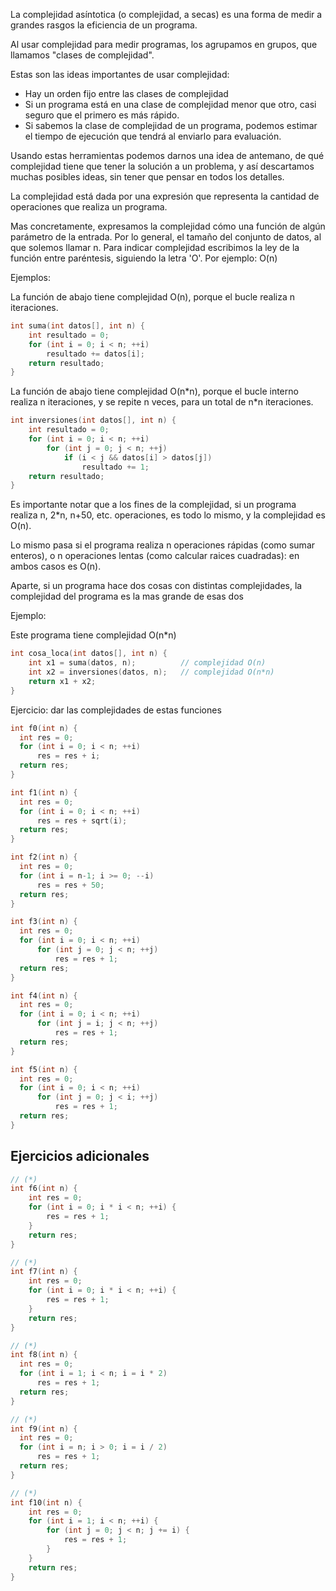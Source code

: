La complejidad asíntotica (o complejidad, a secas) es una forma de medir a grandes rasgos
la eficiencia de un programa.

Al usar complejidad para medir programas, los agrupamos en grupos, que llamamos "clases de
complejidad".

Estas son las ideas importantes de usar complejidad:

- Hay un orden fijo entre las clases de complejidad
- Si un programa está en una clase de complejidad menor que otro, casi seguro que el primero es más rápido.
- Si sabemos la clase de complejidad de un programa, podemos estimar el tiempo de ejecución que tendrá al enviarlo para evaluación.

Usando estas herramientas podemos darnos una idea de antemano, de qué complejidad
tiene que tener la solución a un problema, y así descartamos muchas posibles ideas,
sin tener que pensar en todos los detalles.

La complejidad está dada por una expresión que representa la cantidad de operaciones que realiza un programa.

Mas concretamente, expresamos la complejidad cómo una función de algún parámetro de la entrada. Por
lo general, el tamaño del conjunto de datos, al que solemos llamar n. Para indicar complejidad
escribimos la ley de la función entre paréntesis, siguiendo la letra 'O'. Por ejemplo: O(n)

Ejemplos:

La función de abajo tiene complejidad O(n), porque el bucle realiza n iteraciones.

```c++
int suma(int datos[], int n) {
    int resultado = 0;
    for (int i = 0; i < n; ++i)
        resultado += datos[i];
    return resultado;
}
```

La función de abajo tiene complejidad O(n\*n), porque el bucle interno realiza n
iteraciones, y se repite n veces, para un total de n\*n iteraciones.

```c++
int inversiones(int datos[], int n) {
    int resultado = 0;
    for (int i = 0; i < n; ++i)
        for (int j = 0; j < n; ++j)
            if (i < j && datos[i] > datos[j])
                resultado += 1;
    return resultado;
}
```

Es importante notar que a los fines de la complejidad, si un programa realiza n,
2\*n, n+50, etc. operaciones, es todo lo mismo, y la complejidad es O(n).

Lo mismo pasa si el programa realiza n operaciones rápidas (como sumar enteros),
o n operaciones lentas (como calcular raices cuadradas): en ambos casos es O(n).

Aparte, si un programa hace dos cosas con distintas complejidades, la complejidad
del programa es la mas grande de esas dos

Ejemplo:

Este programa tiene complejidad O(n\*n)

```c++
int cosa_loca(int datos[], int n) {
    int x1 = suma(datos, n);          // complejidad O(n)
    int x2 = inversiones(datos, n);   // complejidad O(n*n)
    return x1 + x2;
}
```

Ejercicio: dar las complejidades de estas funciones

```c++
int f0(int n) {
  int res = 0;
  for (int i = 0; i < n; ++i)
      res = res + i;
  return res;
}

int f1(int n) {
  int res = 0;
  for (int i = 0; i < n; ++i)
      res = res + sqrt(i);
  return res;
}

int f2(int n) {
  int res = 0;
  for (int i = n-1; i >= 0; --i)
      res = res + 50;
  return res;
}

int f3(int n) {
  int res = 0;
  for (int i = 0; i < n; ++i)
      for (int j = 0; j < n; ++j)
          res = res + 1;
  return res;
}

int f4(int n) {
  int res = 0;
  for (int i = 0; i < n; ++i)
      for (int j = i; j < n; ++j)
          res = res + 1;
  return res;
}

int f5(int n) {
  int res = 0;
  for (int i = 0; i < n; ++i)
      for (int j = 0; j < i; ++j)
          res = res + 1;
  return res;
}
```

## Ejercicios adicionales

```c++
// (*)
int f6(int n) {
	int res = 0;
	for (int i = 0; i * i < n; ++i) {
		res = res + 1;
	}
	return res;
}

// (*)
int f7(int n) {
	int res = 0;
	for (int i = 0; i * i < n; ++i) {
		res = res + 1;
	}
	return res;
}

// (*)
int f8(int n) {
  int res = 0;
  for (int i = 1; i < n; i = i * 2)
      res = res + 1;
  return res;
}

// (*)
int f9(int n) {
  int res = 0;
  for (int i = n; i > 0; i = i / 2)
      res = res + 1;
  return res;
}

// (*)
int f10(int n) {
	int res = 0;
	for (int i = 1; i < n; ++i) {
		for (int j = 0; j < n; j += i) {
			res = res + 1;
		}
	}
	return res;
}
```
